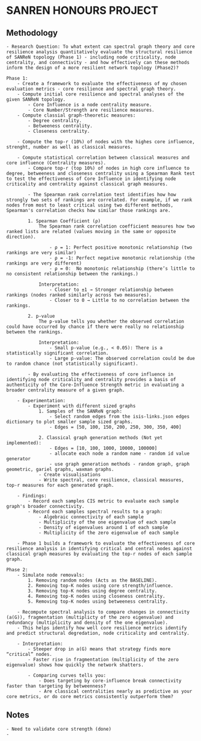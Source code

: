 # SANREN HONOURS PROJECT

## Methodology
    - Research Question: To what extent can spectral graph theory and core resilience analysis quantitatively evaluate the structural resilience of SANReN topology (Phase 1) - including node criticality, node centrality, and connectivity - and how effectively can these methods inform the design of a more resilient network topology (Phase2)?

    Phase 1:
        - Create a framework to evaluate the effectiveness of my chosen evaluation metrics - core resilience and spectral graph theory.
        - Compute initial core resilience and spectral analyses of the given SANReN topology.
            - Core Influence is a node centrality measure.
            - Core Number/Strength are resilience measures.
        - Compute classial graph-theoretic measures:
            - Degree centrality.
            - Betweeness centrality.
            - Closeness centrality.

        - Compute the top-r (10%) of nodes with the highes core influence, strenght, number as well as classical measures.

        - Compute statistical correlation between classical measures and core influence (Centrality measures).
            - Compare top-r (top 10%) of nodes in high core influence to degree, betweeness and closeness centrality using a Spearman Rank test to test the effectiveness of Core Influence in identifying node criticality and centrality against classical graph measures.

            - The Spearman rank correlation test identifies how how strongly two sets of rankings are correlated. For example, if we rank nodes from most to least critical using two different methods, Spearman's correlation checks how similar those rankings are.

            1. Spearman Coefficient (ρ)
                The Spearman rank correlation coefficient measures how two ranked lists are related (values moving in the same or opposite direction).

                    - ρ = 1: Perfect positive monotonic relationship (two rankings are very similar)
                    - ρ = -1: Perfect negative monotonic relationship (the rankings are very different)
                    - ρ = 0:  No monotonic relationship (there’s little to no consistent relationship between the rankings.)

                Interpretation:
                    - Closer to ±1 → Stronger relationship between rankings (nodes ranked similarly across two measures).
                    - Closer to 0 → Little to no correlation between the rankings.

            2. p-value
                The p-value tells you whether the observed correlation could have occurred by chance if there were really no relationship between the rankings.

                Interpretation:
                    - Small p-value (e.g., < 0.05): There is a statistically significant correlation.
                    - Large p-value: The observed correlation could be due to random chance (not statistically significant).
            
            - By evaluating the effectiveness of core influence in identifying node criticality and centrality provides a basis of authenticity of the Core-Influence Strength metric in evaluating a broader centrality measure of a given graph.

        - Experimentation:
            - Experiment with different sized graphs 
                1. Samples of the SANReN graph:
                    - Select random edges from the isis-links.json edges dictionary to plot smaller sample sized graphs.
                    - Edges = [50, 100, 150, 200, 250, 300, 350, 400]

                2. Classical graph generation methods (Not yet implemented):
                    - Edges = [10, 100, 1000, 10000, 100000]
                    - allocate each node a random name - random id value generator
                    - use graph generation methods - random graph, graph geometric, gariel graphs, waxman graphs. 
                - Create visualisations
                - Write spectral, core resilience, classical measures, top-r measures for each generated graph.

        - Findings:
            - Record each samples CIS metric to evaluate each sample graph's broader connectivity.
            - Record each samples spectral results to a graph:
                - Algebraic connectivity of each sample
                - Multiplicity of the one eigenvalue of each sample
                - Density of eigenvalues around 1 of each sample
                - Multiplicity of the zero eigenvalue of each sample
        
        - Phase 1 builds a framework to evaluate the effectiveness of core resilience analysis in identifying critical and central nodes against classical graph measures by evaluating the top-r nodes of each sample graph.
    
    Phase 2:
        - Simulate node removals:
            1. Removing random nodes (Acts as the BASELINE).
            2. Removing top-K nodes using core strength/influence.
            3. Removing top-K nodes using degree centrality.
            4. Removing top-K nodes using closeness centrality.
            5. Removing top-K nodes using betweeness centrality.

        - Recompute spectral analysis to compare changes in connectivity (a(G)), fragmentation (multiplicty of the zero eigenvalue) and redundancy (multiplicity and density of the one eigenvalue). 
        - This helps identify how well core resilience metrics identify and predict structural degredation, node criticality and centrality.

        - Interpretation:
            - Steeper drop in a(G) means that strategy finds more “critical” nodes.
            - Faster rise in fragmentation (multiplicity of the zero eigenvalue) shows how quickly the network shatters.

            - Comparing curves tells you:
                - Does targeting by core-influence break connectivity faster than targeting by betweenness?
                - Are classical centralities nearly as predictive as your core metrics, or do core metrics consistently outperform them?


## Notes
    - Need to validate core strength (done)
    - 
